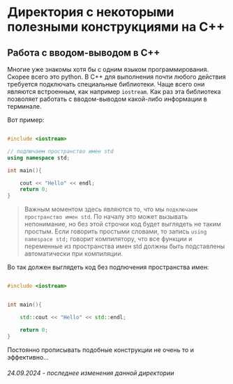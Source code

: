 # Директория с некоторыми полезными конструкциями на C++

## Работа с вводом-выводом в C++

Многие уже знакомы хотя бы с одним языком программирования. Скорее всего это python.
В C++ для выполнения почти любого действия требуется подключать специальные библиотеки.
Чаще всего они являются встроенным, как например `iostream`. Как раз эта библиотека позволяет
работать с вводом-выводом какой-либо информации в терминале.

Вот пример:

```C++

#include <iostream>

// подлючаем пространство имен std
using namespace std;

int main(){

    cout << "Hello" << endl;
    return 0;
}

```

> Важным моментом здесь являются то, что мы `подключаем пространство имен std`. 
> По началу это может вызывать непонимание, но без этой строчки код будет выглядеть не таким простым.
> Если говорить простыми словами, то запись `using namespace std;`  говорит компилятору, что все функции и переменные из пространства имен std
> должны быть подставлены автоматически при компиляции.

Во так должен выглядеть код без подлючения пространства имен:

```C++

#include <iostream>


int main(){

    std::cout << "Hello" << std::endl;

    return 0;
}

```

Постоянно прописывать подобные конструкции не очень то и эффективно...


###### 24.09.2024 - последнее изменения данной директории